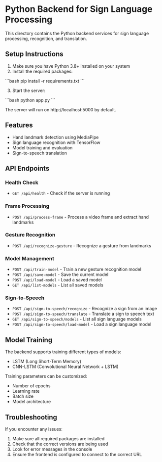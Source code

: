 # Python Backend for Sign Language Processing

This directory contains the Python backend services for sign language processing, recognition, and translation.

## Setup Instructions

1. Make sure you have Python 3.8+ installed on your system
2. Install the required packages:

\`\`\`bash
pip install -r requirements.txt
\`\`\`

3. Start the server:

\`\`\`bash
python app.py
\`\`\`

The server will run on http://localhost:5000 by default.

## Features

- Hand landmark detection using MediaPipe
- Sign language recognition with TensorFlow
- Model training and evaluation
- Sign-to-speech translation

## API Endpoints

### Health Check
- `GET /api/health` - Check if the server is running

### Frame Processing
- `POST /api/process-frame` - Process a video frame and extract hand landmarks

### Gesture Recognition
- `POST /api/recognize-gesture` - Recognize a gesture from landmarks

### Model Management
- `POST /api/train-model` - Train a new gesture recognition model
- `POST /api/save-model` - Save the current model
- `POST /api/load-model` - Load a saved model
- `GET /api/list-models` - List all saved models

### Sign-to-Speech
- `POST /api/sign-to-speech/recognize` - Recognize a sign from an image
- `POST /api/sign-to-speech/translate` - Translate a sign to speech text
- `GET /api/sign-to-speech/models` - List all sign language models
- `POST /api/sign-to-speech/load-model` - Load a sign language model

## Model Training

The backend supports training different types of models:
- LSTM (Long Short-Term Memory)
- CNN-LSTM (Convolutional Neural Network + LSTM)

Training parameters can be customized:
- Number of epochs
- Learning rate
- Batch size
- Model architecture

## Troubleshooting

If you encounter any issues:

1. Make sure all required packages are installed
2. Check that the correct versions are being used
3. Look for error messages in the console
4. Ensure the frontend is configured to connect to the correct URL
